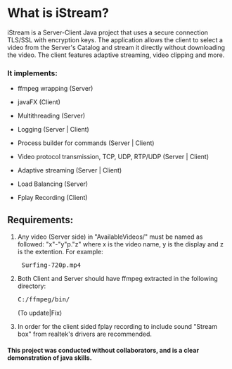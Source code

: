 # What is iStream?
iStream is a Server-Client Java project that uses a secure connection TLS/SSL with encryption keys. The application allows the client to select a video from the Server's Catalog and stream it directly without downloading the video. The client features adaptive streaming, video clipping and more.

### It implements:

  - ffmpeg wrapping (Server)
	
  - javaFX (Client)
	
  - Multithreading (Server)
	
  - Logging (Server | Client)
	
  - Process builder for commands (Server | Client)
	
  - Video protocol transmission, TCP, UDP, RTP/UDP (Server | Client)
	
  - Adaptive streaming (Server | Client)
	
  - Load Balancing (Server)
	
  - Fplay Recording (Client)
  

	
## Requirements:

  1. Any video (Server side) in "AvailableVideos/" must be named as followed: "x"-"y"p."z" where x is the video name, y is the display and z is the extention. For example:
	<pre> Surfing-720p.mp4 </pre>
	
  2. Both Client and Server should have ffmpeg extracted in the following directory: <pre>C:/ffmpeg/bin/</pre> (To update|Fix)
	
  3. In order for the client sided fplay recording to include sound "Stream box" from realtek's drivers are recommended.
	

#### This project was conducted without collaborators, and is a clear demonstration of java skills.
